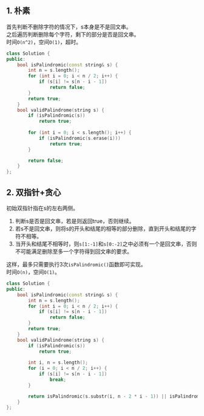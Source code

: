 ## 1. 朴素
首先判断不删除字符的情况下，s本身是不是回文串。  
之后遍历判断删除每个字符，剩下的部分是否是回文串。  
时间`O(n^2)`，空间`O(1)`，超时。  
```cpp
class Solution {
public:
    bool isPalindromic(const string& s) {
        int n = s.length();
        for (int i = 0; i < n / 2; i++) {
            if (s[i] != s[n - i - 1])
                return false;
        }
        return true;
    }
    bool validPalindrome(string s) {
        if (isPalindromic(s))
            return true;
        
        for (int i = 0; i < s.length(); i++) {
            if (isPalindromic(s.erase(i)))
                return true;
        }

        return false;
    }
};
```
  
## 2. 双指针+贪心
初始双指针指在s的左右两侧。  
1. 判断s是否是回文串，若是则返回true，否则继续。  
2. 若s不是回文串，则将s的开头和结尾的相等的部分删除，直到开头和结尾的字符不相等。  
3. 当开头和结尾不相等时，则`s[1:-1]`和`s[0:-2]`之中必须有一个是回文串，否则不可能满足删除至多一个字符得到回文串的要求。  
  
这样，最多只需要执行3次`isPalindromic()`函数即可实现。  
时间`O(n)`，空间`O(1)`。  
```cpp
class Solution {
public:
    bool isPalindromic(const string& s) {
        int n = s.length();
        for (int i = 0; i < n / 2; i++) {
            if (s[i] != s[n - i - 1])
                return false;
        }
        return true;
    }
    bool validPalindrome(string s) {
        if (isPalindromic(s))
            return true;
        
        int i, n = s.length();
        for (i = 0; i < n / 2; i++) {
            if (s[i] != s[n - i - 1])
                break;
        }

        return isPalindromic(s.substr(i, n - 2 * i - 1)) || isPalindromic(s.substr(i + 1, n - 2 * i - 1));
    }
};
```